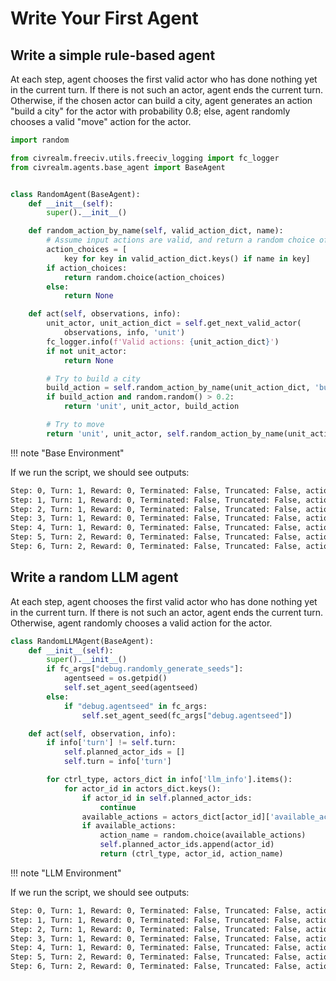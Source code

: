 # Write Your First Agent

## Write a simple rule-based agent

At each step, agent chooses the first valid actor who has done nothing yet in the current turn. If there is not such an actor, agent ends the current turn. Otherwise, if the chosen actor can build a city, agent generates an action "build a city" for the actor with probability 0.8; else, agent randomly chooses a valid "move" action for the actor.

```python
import random

from civrealm.freeciv.utils.freeciv_logging import fc_logger
from civrealm.agents.base_agent import BaseAgent


class RandomAgent(BaseAgent):
    def __init__(self):
        super().__init__()

    def random_action_by_name(self, valid_action_dict, name):
        # Assume input actions are valid, and return a random choice of the actions whose name contains the input name.
        action_choices = [
            key for key in valid_action_dict.keys() if name in key]
        if action_choices:
            return random.choice(action_choices)
        else:
            return None

    def act(self, observations, info):
        unit_actor, unit_action_dict = self.get_next_valid_actor(
            observations, info, 'unit')
        fc_logger.info(f'Valid actions: {unit_action_dict}')
        if not unit_actor:
            return None

        # Try to build a city
        build_action = self.random_action_by_name(unit_action_dict, 'build')
        if build_action and random.random() > 0.2:
            return 'unit', unit_actor, build_action

        # Try to move
        return 'unit', unit_actor, self.random_action_by_name(unit_action_dict, 'goto')

```
!!! note "Base Environment"

If we run the script, we should see outputs:

```bash
Step: 0, Turn: 1, Reward: 0, Terminated: False, Truncated: False, action: ('unit', 101, 'build_road')
Step: 1, Turn: 1, Reward: 0, Terminated: False, Truncated: False, action: ('unit', 105, 'goto_2')
Step: 2, Turn: 1, Reward: 0, Terminated: False, Truncated: False, action: ('unit', 106, 'build_road')
Step: 3, Turn: 1, Reward: 0, Terminated: False, Truncated: False, action: ('unit', 107, 'build_road')
Step: 4, Turn: 1, Reward: 0, Terminated: False, Truncated: False, action: ('unit', 108, 'goto_5')
Step: 5, Turn: 2, Reward: 0, Terminated: False, Truncated: False, action: None
Step: 6, Turn: 2, Reward: 0, Terminated: False, Truncated: False, action: ('unit', 101, 'build_city')
```

## Write a random LLM agent

At each step, agent chooses the first valid actor who has done nothing yet in the current turn. If there is not such an actor, agent ends the current turn. Otherwise, agent randomly chooses a valid action for the actor.

```python
class RandomLLMAgent(BaseAgent):
    def __init__(self):
        super().__init__()
        if fc_args["debug.randomly_generate_seeds"]:
            agentseed = os.getpid()
            self.set_agent_seed(agentseed)
        else:
            if "debug.agentseed" in fc_args:
                self.set_agent_seed(fc_args["debug.agentseed"])

    def act(self, observation, info):
        if info['turn'] != self.turn:
            self.planned_actor_ids = []
            self.turn = info['turn']

        for ctrl_type, actors_dict in info['llm_info'].items():
            for actor_id in actors_dict.keys():
                if actor_id in self.planned_actor_ids:
                    continue
                available_actions = actors_dict[actor_id]['available_actions']
                if available_actions:
                    action_name = random.choice(available_actions)
                    self.planned_actor_ids.append(actor_id)
                    return (ctrl_type, actor_id, action_name)
```
!!! note "LLM Environment"

If we run the script, we should see outputs:

```bash
Step: 0, Turn: 1, Reward: 0, Terminated: False, Truncated: False, action: ('unit', 103, 'move East')
Step: 1, Turn: 1, Reward: 0, Terminated: False, Truncated: False, action: ('unit', 113, 'move West')
Step: 2, Turn: 1, Reward: 0, Terminated: False, Truncated: False, action: ('unit', 114, 'move North')
Step: 3, Turn: 1, Reward: 0, Terminated: False, Truncated: False, action: ('unit', 115, 'move North')
Step: 4, Turn: 1, Reward: 0, Terminated: False, Truncated: False, action: ('unit', 116, 'move NorthEast')
Step: 5, Turn: 2, Reward: 0, Terminated: False, Truncated: False, action: None
Step: 6, Turn: 2, Reward: 0, Terminated: False, Truncated: False, action: ('unit', 103, 'move South')
```
